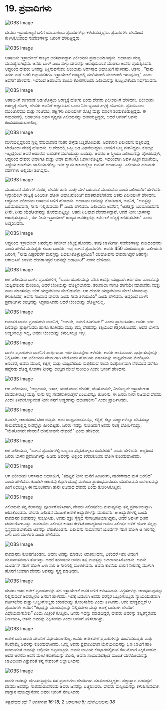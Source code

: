 # 19. ಪ್ರವಾದಿಗಳು

![OBS Image](https://cdn.door43.org/obs/jpg/360px/obs-en-19-01.jpg)

ದೇವರು ಇಸ್ರಾಯೇಲ್ಯರ ಬಳಿಗೆ ಯಾವಾಗಲೂ ಪ್ರವಾದಿಗಳನ್ನು ಕಳುಹಿಸುತ್ತಿದ್ದನು. ಪ್ರವಾದಿಗಳು ದೇವರಿಂದ ಕೇಳಿಸಿಕೊಂಡಂಥ ಸಂದೇಶಗಳನ್ನು ಜನರಿಗೆ ಹೇಳುತ್ತಿದ್ದರು.

![OBS Image](https://cdn.door43.org/obs/jpg/360px/obs-en-19-02.jpg)

ಅಹಾಬನು ಇಸ್ರಾಯೇಲ್ ರಾಜ್ಯದ ಅರಸನಾಗಿದ್ದಾಗ ಎಲೀಯನು ಪ್ರವಾದಿಯಾಗಿದ್ದನು. ಅಹಾಬನು ದುಷ್ಟ ಮನುಷ್ಯನಾಗಿದ್ದನು. ಜನರು ಬಾಳ್ ಎಂಬ ಸುಳ್ಳು ದೇವರನ್ನು ಆರಾಧಿಸುವಂತೆ ಮಾಡಲು ಅವನು ಪ್ರಯತ್ನಿಸಿದನು. ಆದ್ದರಿಂದ ದೇವರು ಜನರನ್ನು ಶಿಕ್ಷಿಸುವನೆಂದು ಎಲೀಯನು ಅರಸನಾದ ಅಹಾಬನಿಗೆ ಹೇಳಿದನು. ಆತನು , “ನಾನು ತಿರುಗಿ ಮಳೆ ಬರಲಿ ಅನ್ನುವವರೆಗೂ ಇಸ್ರಾಯೇಲ್ ರಾಜ್ಯದಲ್ಲಿ ಮಳೆಯಾಗಲಿ ಮಂಜಾಗಲಿ ಇರುವುದಿಲ್ಲ” ಎಂದು ಅವನಿಗೆ ಹೇಳಿದನು. ಇದರಿಂದ ಅಹಾಬನು ತುಂಬಾ ಕೋಪಗೊಂಡು ಎಲೀಯನನ್ನು ಕೊಲ್ಲಬೇಕೆಂದು ನಿರ್ಧರಿಸಿದನು.

![OBS Image](https://cdn.door43.org/obs/jpg/360px/obs-en-19-03.jpg)

ಅಹಾಬನಿಗೆ ಕಾಣದಂತೆ ಅಡಗಿಕೊಳ್ಳಲು ಅರಣ್ಯಕ್ಕೆ ಹೋಗು ಎಂದು ದೇವರು ಎಲೀಯನಿಗೆ ಹೇಳಿದನು. ಎಲೀಯನು ಅರಣ್ಯಕ್ಕೆ ಹೋಗಿ, ದೇವರು ಅವನಿಗೆ ಆಜ್ಞಾಪಿಸಿದ ಒಂದು ನಿರ್ದಿಷ್ಟವಾದ ಹಳ್ಳಕ್ಕೆ ಹೋದನು. ಪ್ರತಿಯೊಂದು ಮುಂಜಾನೆಯು ಮತ್ತು ಸಂಜೆಯು, ಪಕ್ಷಿಗಳು ಎಲೀಯನಿಗೆ ರೊಟ್ಟಿ ಮತ್ತು ಮಾಂಸ ತಂದುಕೊಡುತ್ತಿದ್ದವು. ಈ ಸಮಯದಲ್ಲಿ, ಅಹಾಬನೂ ಅವನ ಸೈನ್ಯವೂ ಎಲೀಯನನ್ನು ಹುಡುಕುತ್ತಿದ್ದರು, ಆದರೆ ಅವರಿಗೆ ಅವನು ಕಂಡುಹಿಡಿಯಲಾಗಲಿಲ್ಲ.

![OBS Image](https://cdn.door43.org/obs/jpg/360px/obs-en-19-04.jpg)

ಮಳೆಯಿಲ್ಲದ್ದರಿಂದ ಸ್ವಲ್ಪ ಸಮಯವಾದ ನಂತರ ಹಳ್ಳವು ಬತ್ತಿಹೋಯಿತು. ಆದಕಾರಣ ಎಲೀಯನು ಹತ್ತಿರವಿದ್ದ ಬೇರೊಂದು ದೇಶಕ್ಕೆ ಹೋದನು. ಆ ದೇಶದಲ್ಲಿ ಒಬ್ಬ ಬಡ ವಿಧವೆಯಿದ್ದಳು. ಅವಳಿಗೆ ಒಬ್ಬ ಮಗನಿದ್ದನು. ಕೊಯ್ಲು ಇಲ್ಲದ್ದರಿಂದ ಅವರ ಆಹಾರವು ಬಹುತೇಕ ಮುಗಿಯುತ್ತಾ ಬಂದಿತ್ತು. ಆದರೂ ಆ ಸ್ತ್ರೀಯು ಎಲೀಯನನ್ನು ಪೋಷಿಸಿದ್ದಳು, ಆದ್ದರಿಂದ ದೇವರು ಅವಳಿಗೂ ಮತ್ತು ಅವಳ ಮಗನಿಗೂ ಒದಗಿಸಿಕೊಟ್ಟನು, ಇದರಿಂದಾಗಿ ಅವಳ ಹಿಟ್ಟಿನ ಮಡಿಕೆಯು, ಎಣ್ಣೆಯ ಕುಡಿಕೆಯು ಖಾಲಿಯಾಗಲಿಲ್ಲ. ಇಡೀ ಕ್ಷಾಮ ಕಾಲದಲ್ಲೆಲ್ಲಾ ಅವರಿಗೆ ಆಹಾರವಿತ್ತು. ಎಲೀಯನು ಹಲವಾರು ವರ್ಷಗಳು ಅಲ್ಲಿಯೇ ತಂಗಿದ್ದನು.

![OBS Image](https://cdn.door43.org/obs/jpg/360px/obs-en-19-05.jpg)

ಮೂರುವರೆ ವರ್ಷಗಳ ನಂತರ, ದೇವರು ತಾನು ಮತ್ತೇ ಮಳೆ ಬರುವಂತೆ ಮಾಡುವೆನು ಎಂದು ಎಲೀಯನಿಗೆ ಹೇಳಿದನು. ಇಸ್ರಾಯೇಲ್ ರಾಜ್ಯಕ್ಕೆ ಹಿಂದಿರುಗಿ ಹೋಗಿ ಅಹಾಬನೊಂದಿಗೆ ಮಾತನಾಡಬೇಕೆಂದು ಆತನು ಎಲೀಯನಿಗೆ ಹೇಳಿದನು. ಆದ್ದರಿಂದ ಎಲೀಯನು ಅಹಾಬನ ಬಳಿಗೆ ಹೋದನು. ಅಹಾಬನು ಅವನನ್ನು ನೋಡಿದಾಗ, ಅವನಿಗೆ, "ಆಪತ್ತನ್ನು ಬರಮಾಡಿದವನೇ, ನೀನು ಇಲ್ಲಿರುವೆಯಾ !" ಎಂದು ಹೇಳಿದನು. ಎಲೀಯನು ಅವನಿಗೆ, “ಆಪತ್ತನ್ನು ಬರಮಾಡಿದವನು  ನೀನೇ, ನೀನು ಯೆಹೋವನನ್ನು ತೊರೆದುಬಿಟ್ಟಿದ್ದೀ. ಆತನು ನಿಜವಾದ ದೇವರಾಗಿದ್ದಾನೆ, ಆದರೆ ನೀನು ಬಾಳನನ್ನು ಆರಾಧಿಸುತ್ತಿರುವಿ , ಈಗ ನೀನು ಇಸ್ರಾಯೇಲ್ ರಾಜ್ಯದ ಜನರೆಲ್ಲರನ್ನು ಕರ್ಮೆಲ್ ಬೆಟ್ಟಕ್ಕೆ ಕರೆತರಿಸಬೇಕು" ಎಂದು ಉತ್ತರಿಸಿದನು.

![OBS Image](https://cdn.door43.org/obs/jpg/360px/obs-en-19-06.jpg)

ಆದ್ದರಿಂದ ಇಸ್ರಾಯೇಲ್ ಜನರೆಲ್ಲರು ಕರ್ಮೆಲ್ ಬೆಟ್ಟಕ್ಕೆ ಹೋದರು. ತಾವು ಬಾಳನಿಗಾಗಿ ಸಂದೇಶಗಳನ್ನು ನುಡಿದಂಥವರು ಎಂದು ಹೇಳಿದ ಮನುಷ್ಯರು ಕೂಡಾ ಬಂದರು. ಇವು ಬಾಳನ ಪ್ರವಾದಿಗಳು. ಅವರು 450 ಮಂದಿಯಿದ್ದರು. ಎಲೀಯನು ಜನರಿಗೆ, "ನೀವು ಎಷ್ಟರವರೆಗೆ ಮನಸ್ಸನ್ನು ಬದಲಿಸಿಕೊಳ್ಳುತ್ತಿರುವಿರಿ? ಯೆಹೋವನು ದೇವರಾಗಿದ್ದರೆ ಆತನನ್ನೇ ಆರಾಧಿಸಿರಿ! ಬಾಳನು ದೇವರಾಗಿದ್ದರೆ ಅವನನ್ನೇ ಆರಾಧಿಸಿರಿ!" ಎಂದು ಹೇಳಿದನು.

![OBS Image](https://cdn.door43.org/obs/jpg/360px/obs-en-19-07.jpg)

ಆಗ ಎಲೀಯನು ಬಾಳನ ಪ್ರವಾದಿಗಳಿಗೆ, “ಒಂದು ಹೋರಿಯನ್ನು ವಧಿಸಿ ಅದನ್ನು ಯಜ್ಞವಾಗಿ ಅರ್ಪಿಸಲು ಮಾಂಸವನ್ನು ಯಜ್ಞವೇದಿಯ ಮೇಲಿಡಿರಿ, ಆದರೆ ಬೆಂಕಿಯನ್ನು ಹೊತ್ತಿಸಬಾರದು. ತರುವಾಯ ನಾನೂ ಹಾಗೆಯೇ ಮಾಡುವೆನು ಮತ್ತು ನಾನು ಮಾಂಸವನ್ನು ಬೇರೆ ಯಜ್ಞವೇದಿಯ ಮೇಲಿಡುವೆನು. ಆಗ ದೇವರು ಯಜ್ಞವೇದಿಯ ಮೇಲೆ ಬೆಂಕಿಯನ್ನು ಕಳುಹಿಸಿದರೆ, ಅವನು ನಿಜವಾದ ದೇವರು ಎಂದು ನೀವು ತಿಳಿಯುವಿರಿ" ಎಂದು ಹೇಳಿದನು. ಆದ್ದರಿಂದ ಬಾಳನ ಪ್ರವಾದಿಗಳು ಯಜ್ಞವನ್ನು ಸಿದ್ಧಪಡಿಸಿದರು ಆದರೆ ಬೆಂಕಿಯನ್ನು ಹೊತ್ತಿಸಲಿಲ್ಲ.

![OBS Image](https://cdn.door43.org/obs/jpg/360px/obs-en-19-08.jpg)

ಅನಂತರ ಬಾಳನ ಪ್ರವಾದಿಗಳು ಬಾಳನಿಗೆ, “ಬಾಳನೇ, ನಮಗೆ ಕಿವಿಗೊಡು!” ಎಂದು ಪ್ರಾರ್ಥಿಸಿದರು. ಅವರು ಇಡೀ ದಿನವೆಲ್ಲಾ ಪ್ರಾರ್ಥಿಸಿದರು ಹಾಗೂ ಕೂಗಿದರು ಮತ್ತು ತಮ್ಮ ದೇಹವನ್ನು ಕತ್ತಿಯಿಂದ ಕತ್ತರಿಸಿಕೊಂಡರು, ಆದರೆ ಬಾಳನು ಉತ್ತರಿಸಲ್ಲೂ ಇಲ್ಲ, ಅವನು ಬೆಂಕಿಯನ್ನು ಕಳುಹಿಸಲ್ಲೂ ಇಲ್ಲ. 

![OBS Image](https://cdn.door43.org/obs/jpg/360px/obs-en-19-09.jpg)

ಬಾಳನ ಪ್ರವಾದಿಗಳು ಬಾಳನಿಗೆ ಪ್ರಾರ್ಥಿಸುತ್ತಾ ಇಡೀ ದಿನವನ್ನೆಲ್ಲಾ ಕಳೆದರು. ಅವರು ಅಂತಿಮವಾಗಿ ಪ್ರಾರ್ಥಿಸುವುದನ್ನು ನಿಲ್ಲಿಸಿದರು. ಆಗ ಎಲೀಯನು ದೇವರಿಗಾಗಿ ಬೇರೊಂದು ಹೋರಿಯ ಮಾಂಸವನ್ನು ಯಜ್ಞವೇದಿಯ ಮೇಲಿಟ್ಟನು. ಅನಂತರ, ಅವನು ಮಾಂಸ, ಕಟ್ಟಿಗೆ, ಮತ್ತು ಯಜ್ಞವೇದಿಯ ಸುತ್ತಲಿರುವ ನೆಲವು ಸಂಪೂರ್ಣವಾಗಿ ನೆನೆಯುವ ವರೆಗೂ ಹನ್ನೆರಡು ದೊಡ್ಡ ಕೊಡಗಳ ನೀರನ್ನು ಯಜ್ಞದ ಮೇಲೆ ಸುರಿಯಿರಿ ಎಂದು ಜನರಿಗೆ ಹೇಳಿದನು. 

![OBS Image](https://cdn.door43.org/obs/jpg/360px/obs-en-19-10.jpg)

ಆಗ ಎಲೀಯನು, "ಅಬ್ರಹಾಮ, ಇಸಾಕ, ಯಾಕೋಬರ ದೇವರೇ, ಯೆಹೋವನೇ, ನೀನೊಬ್ಬನೇ ಇಸ್ರಾಯೇಲರ ದೇವರಾಗಿರುತ್ತೀ ಮತ್ತು ನಾನು ನಿನ್ನ ಸೇವಕನಾಗಿರುತ್ತೇನೆ ಎಂಬುದನ್ನೂ ತೋರಿಸು. ಈ ಜನರು ನೀನೇ ನಿಜವಾದ ದೇವರು ಎಂದು ತಿಳಿದುಕೊಳ್ಳುವಂತೆ ನೀನು ನನಗೆ ಉತ್ತರವನ್ನು ದಯಪಾಲಿಸು" ಎಂದು ಪ್ರಾರ್ಥಿಸಿದನು.

![OBS Image](https://cdn.door43.org/obs/jpg/360px/obs-en-19-11.jpg)

ಕೂಡಲೇ, ಆಕಾಶದಿಂದ ಬೆಂಕಿ ಬಿದ್ದಿತು. ಅದು ಯಜ್ಞಮಾಂಸವನ್ನೂ, ಕಟ್ಟಿಗೆ, ಕಲ್ಲು ಮಣ್ಣುಗಳನ್ನೂ ದಹಿಸಿಬಿಟ್ಟು ಕಾಲುವೆಯಲ್ಲಿದ್ದ ನೀರನ್ನೆಲ್ಲಾ ಹೀರಿಬಿಟ್ಟಿತು. ಜನರು ಇದನ್ನು ನೋಡಿದಾಗ ಅವರು ನೆಲಕ್ಕೆ ಬೋರ್ಲಬಿದ್ದು, "ಯೆಹೋವನೇ ದೇವರು! ಯೆಹೋವನೇ ದೇವರು!" ಎಂದು ಹೇಳಿದರು.

![OBS Image](https://cdn.door43.org/obs/jpg/360px/obs-en-19-12.jpg)

ಆಗ ಎಲೀಯನು, "ಬಾಳನ ಪ್ರವಾದಿಗಳಲ್ಲಿ ಒಬ್ಬನೂ ತಪ್ಪಿಸಿಕೊಳ್ಳಲು ಬಿಡಬೇಡಿರಿ" ಎಂದು ಹೇಳಿದನು. ಆದ್ದರಿಂದ ಜನರು ಬಾಳನ ಪ್ರವಾದಿಗಳನ್ನು ಹಿಡಿದು ಅವರನ್ನು ಅಲ್ಲಿಂದ ಕರೆದುಕೊಂಡು ಹೋಗಿ ಕೊಂದುಹಾಕಿದರು. 

![OBS Image](https://cdn.door43.org/obs/jpg/360px/obs-en-19-13.jpg)

ಆಗ ಎಲೀಯನು ಅರಸನಾದ ಅಹಾಬನಿಗೆ, "ತಥಟ್ಟನೆ ನೀನು ಮನೆಗೆ ಹಿಂತಿರುಗು, ದಾರಕರವಾದ ಮಳೆ ಬರಲಿದೆ" ಎಂದು ಹೇಳಿದನು. ಕೂಡಲೇ ಆಕಾಶವು ಕಪ್ಪಾಗಿ ದೊಡ್ಡ ಮಳೆಯು ಪ್ರಾರಂಭವಾಯಿತು. ಯೆಹೋವನು ಬರಗಾಲವನ್ನು ಹೀಗೆ ನಿಯಂತ್ರಿಸಿ  ಈ ಮೂಲಕವಾಗಿ   ತಾನೇ ನಿಜವಾದ ದೇವರು ಎಂದು ತೋರಿಸಿಕೊಟ್ಟನು  

![OBS Image](https://cdn.door43.org/obs/jpg/360px/obs-en-19-14.jpg)

ಎಲೀಯನು ತನ್ನ ಕೆಲಸವನ್ನು ಪೂರ್ಣಗೊಳಿಸಿದಾಗ, ದೇವರು ಎಲೀಷನೆಂಬ ಮನುಷ್ಯನನ್ನು ತನ್ನ ಪ್ರವಾದಿಯನ್ನಾಗಿ ಆರಿಸಿಕೊಂಡನು. ದೇವರು ಎಲೀಷನ ಮೂಲಕ ಅನೇಕ ಅದ್ಭುತಗಳನ್ನು ಮಾಡಿದನು. ಆ ಅದ್ಭುತಗಳಲ್ಲಿ ಒಂದು ನಾಮಾನನ ಜೀವನದಲ್ಲಿ ಸಂಭವಿಸಿತು. ಅವನು ಶತ್ರು ಸೈನ್ಯದ ಸೇನಾಧಿಪತಿಯಾಗಿದ್ದನು, ಆದರೆ ಅವನಿಗೆ ಭೀಕರ ಚರ್ಮರೋಗವಿತ್ತು. ನಾಮಾನನು ಎಲೀಷನ ಕುರಿತು ಕೇಳಿಸಿಕೊಂಡಿದ್ದರಿಂದ ಅವನು ಎಲೀಷನ ಬಳಿಗೆ ಹೋಗಿ ತನ್ನನ್ನು ಸ್ವಸ್ಥಮಾಡಬೇಕೆಂದು ಆತನನ್ನು ಬೇಡಿಕೊಂಡನು. ಎಲೀಷನು ನಾಮಾನನಿಗೆ ಯೊರ್ದನ್ ನದಿಗೆ ಹೋಗಿ ಆ ನೀರಿನಲ್ಲಿ ಏಳು ಬಾರಿ ಮುಳುಗು ಎಂದು ಹೇಳಿದನು.

![OBS Image](https://cdn.door43.org/obs/jpg/360px/obs-en-19-15.jpg)

ನಾಮಾನನು ಕೋಪಗೊಂಡನು. ಅವನು ಅದನ್ನು ಮಾಡಲು ನಿರಾಕರಿಸಿದನು, ಏಕೆಂದರೆ ಇದು ಅವನಿಗೆ ಮೂರ್ಖತನವಾಗಿ ತೋರಿತ್ತು. ಆದರೆ ತರುವಾಯ ಅವನು ತನ್ನ ಮನಸ್ಸನ್ನು ಬದಲಾಯಿಸಿಕೊಂಡನು. ಅವನು ಯೊರ್ದನ್ ನದಿಗೆ ಹೋಗಿ ಏಳು ಸಾರಿ ಆ ನೀರಿನಲ್ಲಿ ಮುಳುಗಿದನು. ಅವನು ಕೊನೆಯ ಬಾರಿಗೆ ನೀರಿನಲ್ಲಿ ಮುಳುಗಿ ಹೊರಗೆ ಬಂದಾಗ ದೇವರು ಅವನನ್ನು ಸ್ವಸ್ಥ ಮಾಡಿದನು.

![OBS Image](https://cdn.door43.org/obs/jpg/360px/obs-en-19-16.jpg)

ದೇವರು ಇತರ ಅನೇಕ ಪ್ರವಾದಿಗಳನ್ನು ಸಹ ಇಸ್ರಾಯೇಲ್ ಜನರ ಬಳಿಗೆ ಕಳುಹಿಸಿದನು. ವಿಗ್ರಹಗಳನ್ನು ಆರಾಧಿಸುವುದನ್ನು ನಿಲ್ಲಿಸುವಂತೆ  ಅವರೆಲ್ಲರೂ ಜನರಿಗೆ ಹೇಳಿದರು. ಇದಕ್ಕೆ ಬದಲಾಗಿ ಅವರು ಪರಸ್ಪರ ಒಬ್ಬರಿಗೊಬ್ಬರು ನ್ಯಾಯಯುತವಾಗಿ ವರ್ತಿಸಬೇಕು ಮತ್ತು ಒಬ್ಬರಿಗೊಬ್ಬರು ಕರುಣೆಯನ್ನು ತೋರಿಸಬೇಕು ಎಂದು ತಿಳಿಸಿದರು. ಅದು ಮಾತ್ರವಲ್ಲದೆ ಆ ಪ್ರವಾದಿಗಳು ಜನರಿಗೆ “ಕೆಟ್ಟದ್ದನ್ನು ಮಾಡುವುದನ್ನು ನಿಲ್ಲಿಸಬೇಕು ಮತ್ತು ಅದಕ್ಕೆ ಬದಲಾಗಿ ದೇವರಿಗೆ ವಿಧೇಯರಾಗಬೇಕು” ಎಂದು ಎಚ್ಚರಿಕೆ ಕೊಟ್ಟರು. ಜನರು ಇದನ್ನು ಮಾಡದಿದ್ದರೆ, ದೇವರು ಅವರನ್ನು ತಪ್ಪಿತಸ್ಥರೆಂದು ನಿರ್ಣಯಿಸಿ, ಆತನು ಅವರನ್ನು ಶಿಕ್ಷಿಸುವನು ಎಂದು ಅವರಿಗೆ ತಿಳಿಸಲಾಗಿತ್ತು.

![OBS Image](https://cdn.door43.org/obs/jpg/360px/obs-en-19-17.jpg)

ಅನೇಕ ಬಾರಿ  ಜನರು ದೇವರಿಗೆ ವಿಧೇಯರಾಗಲಿಲ್ಲ. ಅವರು ಅನೇಕವೇಳೆ ಪ್ರವಾದಿಗಳನ್ನು ಹಿಂಸೆಪಡಿಸಿದ್ದರು ಮತ್ತು ಕೆಲವೊಮ್ಮೆ ಅವರನ್ನು ಕೊಂದುಹಾಕಿದರು. ಒಮ್ಮೆ ಅವರು ಪ್ರವಾದಿಯಾದ ಯೆರೆಮೀಯನನ್ನು ಒಣ ಬಾವಿಗೆ ಹಾಕಿ ಸಾಯುವಂತೆ ಅವನನ್ನು ಅಲ್ಲಿಯೇ ಬಿಟ್ಟುಬಿಟ್ಟರು. ಅವನು ಬಾವಿಯ ಕೆಳಭಾಗದಲ್ಲಿರುವ ಕೆಸರಿನೊಳಗೆ ಸಿಕ್ಕಿಕೊಂಡನು. ಆದರೆ ಅರಸನು ಅವನ ಮೇಲೆ ಕರುಣೆಯನ್ನು ತೋರಿ, ಅವನು ಸಾಯುವುದಕ್ಕಿಂತ ಮುಂಚೆ ಯೆರೆಮೀಯನನ್ನು ಬಾವಿಯಿಂದ  ಎತ್ತುವಂತೆ ತನ್ನ ಸೇವಕರಿಗೆ ಆಜ್ಞಾಪಿಸಿದನು.

![OBS Image](https://cdn.door43.org/obs/jpg/360px/obs-en-19-18.jpg)

ಜನರು ಅವರನ್ನು ದ್ವೇಷಿಸುತ್ತಿದ್ದರೂ ಸಹ ಪ್ರವಾದಿಗಳು ದೇವರಿಗಾಗಿ ಮಾತನಾಡುತ್ತಿದ್ದರು. ಪಶ್ಚಾತ್ತಾಪ ಪಡದಿದ್ದರೆ ದೇವರು ಅವರನ್ನು ನಾಶಮಾಡುವನೆಂದು ಅವರು ಜನರನ್ನು ಎಚ್ಚರಿಸಿದರು. ದೇವರು ಮೆಸ್ಸೀಯನನ್ನು ಕಳುಹಿಸುವುದಾಗಿ ವಾಗ್ದಾನ ಮಾಡಿದ್ದಾನೆಂದು ಅವರು ಜನರಿಗೆ ನೆನಪಿಸಿದರು.

_ಸತ್ಯವೇದದ ಕಥೆ: 1 ಅರಸುಗಳು 16-18; 2 ಅರಸುಗಳು 5; ಯೆರೆಮೀಯನು 38_

